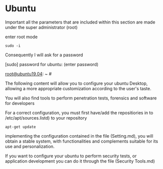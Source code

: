 # Ubuntu

Important all the parameters that are included within this section are made under the super administrator (root)

enter root mode
  
    sudo -i

Consequently I will ask for a password

[sudo] password for ubuntu: (enter password)

root@ubuntu19.04: ~ #
  
The following content will allow you to configure your ubuntu Desktop, allowing a more appropriate customization according to the user's taste.


You will also find tools to perform penetration tests, forensics and software for developers



For a correct configuration, you must first have/add the repositiories in to /etc/apt/sources.listd) to your repository

    apt-get update

implementing the configuration contained in the file (Setting.md), you will obtain a stable system, with functionalities and complements suitable for its use and personalization.


If you want to configure your ubuntu to perform security tests, or application development you can do it through the file (Security Tools.md)
